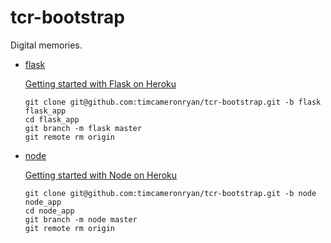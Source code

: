 # tcr-bootstrap

Digital memories.

   * [flask](https://github.com/timcameronryan/tcr-bootstrap/tree/flask)
     
     [Getting started with Flask on Heroku](https://devcenter.heroku.com/articles/python)
    
         git clone git@github.com:timcameronryan/tcr-bootstrap.git -b flask flask_app
         cd flask_app
         git branch -m flask master
         git remote rm origin

   * [node](https://github.com/timcameronryan/tcr-bootstrap/tree/node)
    
     [Getting started with Node on Heroku](https://devcenter.heroku.com/articles/nodejs)
    
         git clone git@github.com:timcameronryan/tcr-bootstrap.git -b node node_app
         cd node_app
         git branch -m node master
         git remote rm origin

